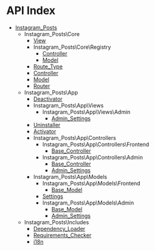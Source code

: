 API Index
=========

* [Instagram_Posts](Instagram_Posts.md)
    * Instagram_Posts\Core
        * [View](Instagram_Posts-Core-View.md)
        * Instagram_Posts\Core\Registry
            * [Controller](Instagram_Posts-Core-Registry-Controller.md)
            * [Model](Instagram_Posts-Core-Registry-Model.md)
        * [Route_Type](Instagram_Posts-Core-Route_Type.md)
        * [Controller](Instagram_Posts-Core-Controller.md)
        * [Model](Instagram_Posts-Core-Model.md)
        * [Router](Instagram_Posts-Core-Router.md)
    * Instagram_Posts\App
        * [Deactivator](Instagram_Posts-App-Deactivator.md)
        * Instagram_Posts\App\Views
            * Instagram_Posts\App\Views\Admin
                * [Admin_Settings](Instagram_Posts-App-Views-Admin-Admin_Settings.md)
        * [Uninstaller](Instagram_Posts-App-Uninstaller.md)
        * [Activator](Instagram_Posts-App-Activator.md)
        * Instagram_Posts\App\Controllers
            * Instagram_Posts\App\Controllers\Frontend
                * [Base_Controller](Instagram_Posts-App-Controllers-Frontend-Base_Controller.md)
            * Instagram_Posts\App\Controllers\Admin
                * [Base_Controller](Instagram_Posts-App-Controllers-Admin-Base_Controller.md)
                * [Admin_Settings](Instagram_Posts-App-Controllers-Admin-Admin_Settings.md)
        * Instagram_Posts\App\Models
            * Instagram_Posts\App\Models\Frontend
                * [Base_Model](Instagram_Posts-App-Models-Frontend-Base_Model.md)
            * [Settings](Instagram_Posts-App-Models-Settings.md)
            * Instagram_Posts\App\Models\Admin
                * [Base_Model](Instagram_Posts-App-Models-Admin-Base_Model.md)
                * [Admin_Settings](Instagram_Posts-App-Models-Admin-Admin_Settings.md)
    * Instagram_Posts\Includes
        * [Dependency_Loader](Instagram_Posts-Includes-Dependency_Loader.md)
        * [Requirements_Checker](Instagram_Posts-Includes-Requirements_Checker.md)
        * [i18n](Instagram_Posts-Includes-i18n.md)

